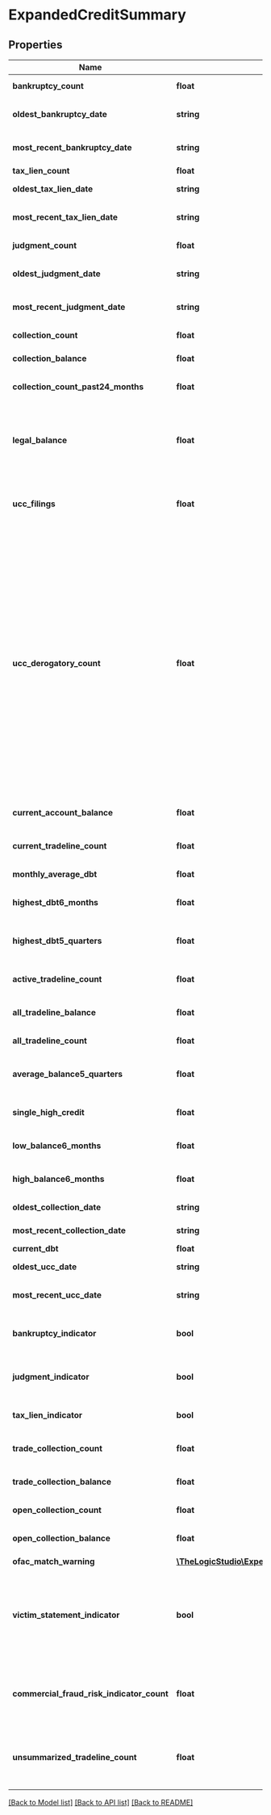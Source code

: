 # ExpandedCreditSummary

## Properties
Name | Type | Description | Notes
------------ | ------------- | ------------- | -------------
**bankruptcy_count** | **float** | Bankruptcy count | [optional] 
**oldest_bankruptcy_date** | **string** | Oldest bankruptcy date on file | [optional] 
**most_recent_bankruptcy_date** | **string** | Most recent bankruptcy date on file | [optional] 
**tax_lien_count** | **float** | Tax lien count | [optional] 
**oldest_tax_lien_date** | **string** | Oldest tax lien date on file | [optional] 
**most_recent_tax_lien_date** | **string** | Most recent tax lien date on file | [optional] 
**judgment_count** | **float** | Judgment count | [optional] 
**oldest_judgment_date** | **string** | Oldest judgment date on file | [optional] 
**most_recent_judgment_date** | **string** | Most recent judgment date on file | [optional] 
**collection_count** | **float** | Collection count | [optional] 
**collection_balance** | **float** | Collection balance | [optional] 
**collection_count_past24_months** | **float** | Collect count in the past 24 months | [optional] 
**legal_balance** | **float** | Total balance of bankruptcies, liens, judgments, and collections | [optional] 
**ucc_filings** | **float** | Count of Uniform Commercial Code (UCC) filings | [optional] 
**ucc_derogatory_count** | **float** | Derogatory UCCs include one or more of the following as collateral-  accounts, accounts receivable, contracts, hereafter acquired inventory,  leases, notes receivable, or proceeds. When a business pledges these key  assets to secure financing it may indicate the business is under financial stress | [optional] 
**current_account_balance** | **float** | Current account balance | [optional] 
**current_tradeline_count** | **float** | Current tradeline count | [optional] 
**monthly_average_dbt** | **float** | Monthly average DBT | [optional] 
**highest_dbt6_months** | **float** | The highest DBT in the past 6 months | [optional] 
**highest_dbt5_quarters** | **float** | The highest DBT in the past 5 quarters | [optional] 
**active_tradeline_count** | **float** | Active tradeline count | [optional] 
**all_tradeline_balance** | **float** | Total balance of all tradelines | [optional] 
**all_tradeline_count** | **float** | Total count of all tradelines | [optional] 
**average_balance5_quarters** | **float** | Average balance over the past 5 quarters | [optional] 
**single_high_credit** | **float** | Single high credit in any one tradeline | [optional] 
**low_balance6_months** | **float** | Lowest total balance in the past 6 months | [optional] 
**high_balance6_months** | **float** | Highest total balance in the past 6 months | [optional] 
**oldest_collection_date** | **string** | Oldest collection date | [optional] 
**most_recent_collection_date** | **string** | Most recent collection date | [optional] 
**current_dbt** | **float** | Current DBT | [optional] 
**oldest_ucc_date** | **string** | Oldest UCC filing date | [optional] 
**most_recent_ucc_date** | **string** | Most recent UCC filing date | [optional] 
**bankruptcy_indicator** | **bool** | If true indicates a bankruptcy is on file | [optional] 
**judgment_indicator** | **bool** | If true indicates a judgment is on file | [optional] 
**tax_lien_indicator** | **bool** | If true indicates a tax lien is on file | [optional] 
**trade_collection_count** | **float** | Count of all collections on file | [optional] 
**trade_collection_balance** | **float** | Balance of all collections on file | [optional] 
**open_collection_count** | **float** | Count of open collections | [optional] 
**open_collection_balance** | **float** | Balance of all open collections | [optional] 
**ofac_match_warning** | [**\TheLogicStudio\ExperianBusinessesPHP\Model\ExpandedCreditSummaryOfacMatchWarning**](ExpandedCreditSummaryOfacMatchWarning.md) |  | [optional] 
**victim_statement_indicator** | **bool** | If true the business has filed a statement with Experian indicating they were a victim of fraud or identity theft | [optional] 
**commercial_fraud_risk_indicator_count** | **float** | Count of high risk commercial fraud indicators present | [optional] 
**unsummarized_tradeline_count** | **float** | Total count of all unsummarized trades on file for the business | [optional] 

[[Back to Model list]](../README.md#documentation-for-models) [[Back to API list]](../README.md#documentation-for-api-endpoints) [[Back to README]](../README.md)



